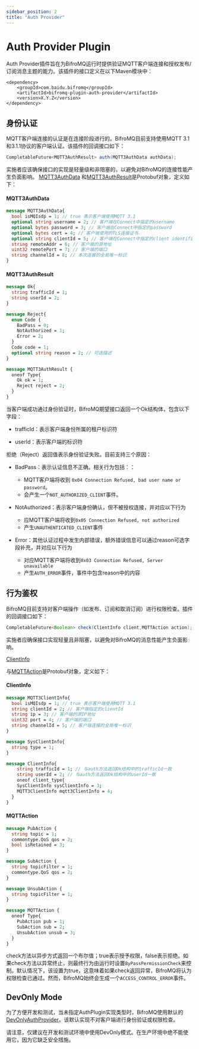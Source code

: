 ```yaml
---
sidebar_position: 2
title: "Auth Provider"
---
```


# Auth Provider Plugin

Auth Provider插件旨在为BifroMQ运行时提供验证MQTT客户端连接和授权发布/订阅消息主题的能力。该插件的接口定义在以下Maven模块中：
```
<dependency>
    <groupId>com.baidu.bifromq</groupId>
    <artifactId>bifromq-plugin-auth-provider</artifactId>
    <version>X.Y.Z</version>
</dependency>
```

## 身份认证

MQTT客户端连接的认证是在连接阶段进行的。BifroMQ目前支持使用MQTT 3.1和3.1.1协议的客户端认证。该插件的回调接口如下：

```java
CompletableFuture<MQTT3AuthResult> auth(MQTT3AuthData authData);
```

实施者应该确保接口的实现是轻量级和非阻塞的，以避免对BifroMQ的连接性能产生负面影响。
[MQTT3AuthData](https://github.com/baidu/bifromq/blob/main/bifromq-plugin/bifromq-plugin-auth-provider/src/main/proto/mqtt3_auth_types.proto)
和[MQTT3AuthResult](https://github.com/baidu/bifromq/blob/main/bifromq-plugin/bifromq-plugin-auth-provider/src/main/proto/mqtt3_auth_types.proto)是Protobuf对象，定义如下：

#### MQTT3AuthData

```protobuf
message MQTT3AuthData{
  bool isMQIsdp = 1; // true 表示客户端使用MQTT 3.1 
  optional string username = 2; // 客户端在Connect中指定的username
  optional bytes password = 3; // 客户端在Connect中指定的password
  optional bytes cert = 4; // 客户端使用的TLS连接证书
  optional string clientId = 5; // 客户端在Connect中指定的client identifier
  string remoteAddr = 6; // 客户端的源地址
  uint32 remotePort = 7; // 客户端的端口
  string channelId = 8; // 本次连接的全局唯一标识
}
```

#### MQTT3AuthResult

```protobuf
message Ok{
  string trafficId = 1;
  string userId = 2;
}

message Reject{
  enum Code {
    BadPass = 0;
    NotAuthorized = 1;
    Error = 2;
  }
  Code code = 1;
  optional string reason = 2; // 可选描述
}

message MQTT3AuthResult {
  oneof Type{
    Ok ok = 1;
    Reject reject = 2;
  }
}
```

当客户端成功通过身份验证时，BifroMQ期望接口返回一个Ok结构体，包含以下字段：

* trafficId：表示客户端身份所属的租户标识符

* userId：表示客户端的标识符

拒绝（Reject）返回值表示身份验证失败。目前支持三个原因：

* BadPass：表示认证信息不正确。相关行为包括：：
  * MQTT客户端将收到 `0x04 Connection Refused, bad user name or password`。
  * 会产生一个`NOT_AUTHORIZED_CLIENT`事件。

* NotAuthorized：表示客户端身份确认，但不被授权连接，并对应以下行为
  * 应MQTT客户端将收到`0x05 Connection Refused, not authorized`
  * 产生`UNAUTHENTICATED_CLIENT`事件
  
* Error：其他认证过程中发生内部错误，额外错误信息可以通过reason可选字段补充，并对应以下行为
  * 对应MQTT客户端将收到`0x03 Connection Refused, Server unavailable`
  * 产生`AUTH_ERROR`事件，事件中包含reason中的内容

## 行为鉴权

BifroMQ目前支持对客户端操作（如发布、订阅和取消订阅）进行权限检查。插件的回调接口如下：

```java
CompletableFuture<Boolean> check(ClientInfo client,MQTTAction action);
```
实施者应确保接口实现轻量且非阻塞，以避免对BifroMQ的消息性能产生负面影响。

[ClientInfo](https://github.com/baidu/bifromq/blob/main/bifromq-common-type/src/main/proto/commontype/ClientInfo.proto)

与[MQTTAction](https://github.com/baidu/bifromq/blob/main/bifromq-plugin/bifromq-plugin-auth-provider/src/main/proto/mqtt_actions.proto)是Protobuf对象，定义如下：

#### ClientInfo

```protobuf
message MQTT3ClientInfo{
  bool isMQIsdp = 1; // true 表示客户端使用MQTT 3.1 
  string clientId = 2; // 客户端指定的clientId
  string ip = 3; // 客户端的源IP地址
  uint32 port = 4; // 客户端的端口
  string channelId = 5; // 客户端连接的全局唯一标识
}

message SysClientInfo{
  string type = 1;
}

message ClientInfo{
    string trafficId = 1; // 与auth方法返回Ok结构中的trafficId一致
    string userId = 2; // 与auth方法返回Ok结构中的userId一致
    oneof client_type{
    SysClientInfo sysClientInfo = 3;
    MQTT3ClientInfo mqtt3ClientInfo = 4;
  }
}
```

#### MQTTAction

```protobuf
message PubAction {
  string topic = 1;
  commontype.QoS qos = 2;
  bool isRetained = 3;
}

message SubAction {
  string topicFilter = 1;
  commontype.QoS qos = 2;
}

message UnsubAction {
  string topicFilter = 1;
}

message MQTTAction {
  oneof Type{
    PubAction pub = 1;
    SubAction sub = 2;
    UnsubAction unsub = 3;
  }
}
```

check方法以异步方式返回一个布尔值；true表示授予权限，false表示拒绝。如果check方法以异常终止，则最终行为由运行时设置`ByPassPermissionCheck`来控制。默认情况下，该设置为true，这意味着如果check返回异常，BifroMQ将认为权限检查已通过。然而，BifroMQ始终会生成一个`ACCESS_CONTROL_ERROR`事件。

## DevOnly Mode

为了方便开发和测试，当未指定AuthPlugin实现类型时，BifroMQ使用默认的[DevOnlyAuthProvider](https://github.com/baidu/bifromq/blob/main/bifromq-server/src/main/java/com/baidu/bifromq/server/service/authprovider/DevOnlyAuthProvider.java)。该默认实现不对客户端进行身份验证或权限检查。

请注意，仅建议在开发和测试环境中使用DevOnly模式。在生产环境中绝不能使用它，因为它缺乏安全措施。